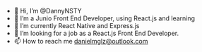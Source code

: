 - 👋 Hi, I’m @DannyNSTY
- 👀 I’m a Junio Front End Developer, using React.js and learning  
- 🌱 I’m currently React Native and Express.js
- 💞️ I’m looking for a job as a React.js Front End Developer.
- 📫 How to reach me danielmglz@outlook.com

<!---
DannyNSTY/DannyNSTY is a ✨ special ✨ repository because its `README.md` (this file) appears on your GitHub profile.
You can click the Preview link to take a look at your changes.
--->
